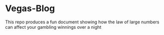 # Vegas-Blog
This repo produces a fun document showing how the law of large numbers can affect your gambling winnings over a night
